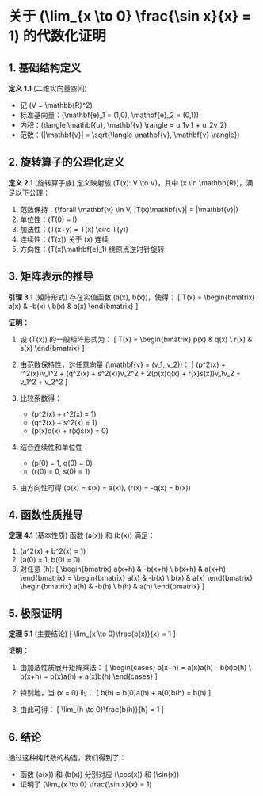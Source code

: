 
# 关于 \(\lim_{x \to 0} \frac{\sin x}{x} = 1\) 的代数化证明

## 1. 基础结构定义

**定义 1.1** (二维实向量空间)
- 记 \(V = \mathbb{R}^2\)
- 标准基向量：\(\mathbf{e}_1 = (1,0), \mathbf{e}_2 = (0,1)\)
- 内积：\(\langle \mathbf{u}, \mathbf{v} \rangle = u_1v_1 + u_2v_2\)
- 范数：\(\|\mathbf{v}\| = \sqrt{\langle \mathbf{v}, \mathbf{v} \rangle}\)

## 2. 旋转算子的公理化定义

**定义 2.1** (旋转算子族)
定义映射族 \(T(x): V \to V\)，其中 \(x \in \mathbb{R}\)，满足以下公理：

1. 范数保持：\(\forall \mathbf{v} \in V, \|T(x)\mathbf{v}\| = \|\mathbf{v}\|\)
2. 单位性：\(T(0) = I\)
3. 加法性：\(T(x+y) = T(x) \circ T(y)\)
4. 连续性：\(T(x)\) 关于 \(x\) 连续
5. 方向性：\(T(x)\mathbf{e}_1\) 绕原点逆时针旋转

## 3. 矩阵表示的推导

**引理 3.1** (矩阵形式)
存在实值函数 \(a(x), b(x)\)，使得：
\[
T(x) = \begin{bmatrix} a(x) & -b(x) \\ b(x) & a(x) \end{bmatrix}
\]

**证明：**
1. 设 \(T(x)\) 的一般矩阵形式为：
   \[
   T(x) = \begin{bmatrix} p(x) & q(x) \\ r(x) & s(x) \end{bmatrix}
   \]

2. 由范数保持性，对任意向量 \(\mathbf{v} = (v_1, v_2)\)：
   \[
   (p^2(x) + r^2(x))v_1^2 + (q^2(x) + s^2(x))v_2^2 + 2(p(x)q(x) + r(x)s(x))v_1v_2 = v_1^2 + v_2^2
   \]

3. 比较系数得：
   - \(p^2(x) + r^2(x) = 1\)
   - \(q^2(x) + s^2(x) = 1\)
   - \(p(x)q(x) + r(x)s(x) = 0\)

4. 结合连续性和单位性：
   - \(p(0) = 1, q(0) = 0\)
   - \(r(0) = 0, s(0) = 1\)

5. 由方向性可得 \(p(x) = s(x) = a(x)\), \(r(x) = -q(x) = b(x)\)

## 4. 函数性质推导

**定理 4.1** (基本性质)
函数 \(a(x)\) 和 \(b(x)\) 满足：

1. \(a^2(x) + b^2(x) = 1\)
2. \(a(0) = 1, b(0) = 0\)
3. 对任意 \(h\):
   \[
   \begin{bmatrix} a(x+h) & -b(x+h) \\ b(x+h) & a(x+h) \end{bmatrix} = 
   \begin{bmatrix} a(x) & -b(x) \\ b(x) & a(x) \end{bmatrix}
   \begin{bmatrix} a(h) & -b(h) \\ b(h) & a(h) \end{bmatrix}
   \]

## 5. 极限证明

**定理 5.1** (主要结论)
\[
\lim_{x \to 0}\frac{b(x)}{x} = 1
\]

**证明：**
1. 由加法性质展开矩阵乘法：
   \[
   \begin{cases}
   a(x+h) = a(x)a(h) - b(x)b(h) \\
   b(x+h) = b(x)a(h) + a(x)b(h)
   \end{cases}
   \]

2. 特别地，当 \(x = 0\) 时：
   \[
   b(h) = b(0)a(h) + a(0)b(h) = b(h)
   \]

3. 由此可得：
   \[
   \lim_{h \to 0}\frac{b(h)}{h} = 1
   \]

## 6. 结论

通过这种纯代数的构造，我们得到了：
- 函数 \(a(x)\) 和 \(b(x)\) 分别对应 \(\cos(x)\) 和 \(\sin(x)\)
- 证明了 \(\lim_{x \to 0} \frac{\sin x}{x} = 1\)

